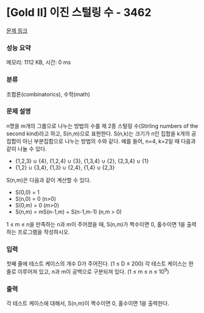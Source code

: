 # [Gold II] 이진 스털링 수 - 3462 

[문제 링크](https://www.acmicpc.net/problem/3462) 

### 성능 요약

메모리: 1112 KB, 시간: 0 ms

### 분류

조합론(combinatorics), 수학(math)

### 문제 설명

<p>n명을 m개의 그룹으로 나누는 방법의 수를 제 2종 스털링 수(Stirling numbers of the second kind)라고 하고, S(n,m)으로 표현한다. S(n,k)는 크기가 n인 집합을 k개의 공집합이 아닌 부분집합으로 나누는 방법의 수와 같다. 예를 들어, n=4, k=2일 때 다음과 같이 나눌 수 있다.</p>

<ul>
	<li>{1,2,3} ∪ {4}, {1,2,4} ∪ {3}, {1,3,4} ∪ {2}, {2,3,4} ∪ {1}</li>
	<li>{1,2} ∪ {3,4}, {1,3} ∪ {2,4}, {1,4} ∪ {2,3}</li>
</ul>

<p>S(n,m)은 다음과 같이 계산할 수 있다.</p>

<ul>
	<li>S(0,0) = 1</li>
	<li>S(n,0) = 0 (n>0)</li>
	<li>S(0,m) = 0 (m>0)</li>
	<li>S(n,m) = mS(n-1,m) + S(n-1,m-1) (n,m > 0)</li>
</ul>

<p>1 ≤ m ≤ n을 만족하는 n과 m이 주어졌을 때, S(n,m)가 짝수이면 0, 홀수이면 1을 출력하는 프로그램을 작성하시오.</p>

### 입력 

 <p>첫째 줄에 테스트 케이스의 개수 D가 주어진다. (1 ≤ D ≤ 200) 각 테스트 케이스는 한 줄로 이루어져 있고, n과 m이 공백으로 구분되져 있다. (1 ≤ m ≤ n ≤ 10<sup>9</sup>)</p>

### 출력 

 <p>각 테스트 케이스에 대해서, S(n,m)이 짝수이면 0, 홀수이면 1을 출력한다.</p>

